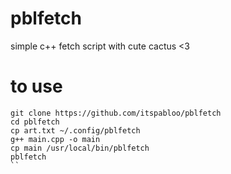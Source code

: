 # pblfetch
simple c++ fetch script with cute cactus <3
# to use
```
git clone https://github.com/itspabloo/pblfetch
cd pblfetch
cp art.txt ~/.config/pblfetch
g++ main.cpp -o main
cp main /usr/local/bin/pblfetch
pblfetch
``
